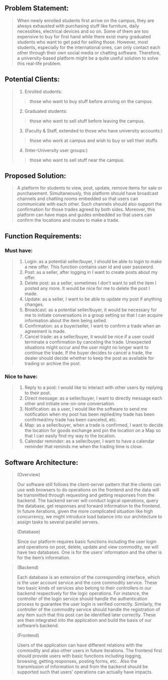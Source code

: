 ## Problem Statement:
> When newly enrolled students first arrive on the campus, they are always exhausted with purchasing stuff like furniture, daily necessities, electrical devices and so on. Some of them are too expensive to buy for first hand while there exist many graduated students who want to get paid for selling those. However, most students, especially for the international ones, can only contact each other through their own social media or chatting software. Therefore, a university-based platform might be a quite useful solution to solve this real-life problem.

## Potential Clients:
> 
> 1. Enrolled students:
>> those who want to buy stuff before arriving on the campus.
> 2. Graduated students:
>> those who want to sell stuff before leaving the campus.
> 3. (Faculty & Staff, extended to those who have university accounts:)
>> those who work at campus and wish to buy or sell their stuffs
> 4. (Inter-University user groups:)
>> those who want to sell stuff near the campus.

## Proposed Solution:
> A platform for students to view, post, update, remove items for sale or purchasement. Simultaneously, this platform should have broadcast channels and chatting rooms embedded so that users can communicate with each other. Such channels should also support the confirmation for those trades agreed by both sides. Moreover, this platform can have maps and guides embedded so that users can confirm the locations and routes to make a trade.

## Function Requirements:
### Must have:
>
> 1. Login: as a potential seller/buyer, I should be able to login to make a new offer. This function contains user id and user password.
> 2. Post: as a seller, after logging in I want to create posts about my offer.
> 3. Delete post: as a seller, sometimes I don’t want to sell the item I posted any more. It would be nice for me to delete the post I made.
> 4. Update: as a seller, I want to be able to update my post if anything changes.
> 5. Broadcast: as a potential seller/buyer, it would be necessary for me to initiate conversations in a group setting so that I can acquire information about the item being selled.
> 6. Confirmation: as a buyer/seller, I want to confirm a trade when an agreement is made.
> 7. Cancel trade: as a seller/buyer, it would be nice if a user could terminate a confirmation by canceling the trade. Unexpected situations might occur and the user might no longer want to continue the trade. If the buyer decides to cancel a trade, the dealer should decide whether to keep the post as available for trading or archive the post.

### Nice to have:
>
> 1. Reply to a post: I would like to interact with other users by replying to their post.
> 2. Direct message: as a seller/buyer, I want to directly message each other and initiate one-on-one conversation.
> 3. Notification: as a user, I would like the software to send me notification when my post has been replied/my trade has been confirmed/my trade has been canceled, etc.
> 4. Map: as a seller/buyer, when a trade is confirmed, I want to decide the location for goods exchange and pin the location on a Map so that I can easily find my way to the location.
> 5. Calendar reminder: as a seller/buyer, I want to have a calendar reminder that reminds me when the trading time is close.

## Software Architecture:
> (Overview) 
>
> Our software still follows the client-server pattern that the clients can use web browsers to do operations on the frontend and the data will be transmitted through requesting and getting responses from the backend. The backend server will conduct logical operations, query the database, get responses and forward information to the frontend. In future iterations, given the more complicated situation like high concurrency, we might introduce load balance into our architecture to assign tasks to several parallel servers.

> (Database) 
> 
> Since our platform requires basic functions including the user login and operations on post, delete, update and view commodity, we will have two databases. One is for the users’ information and the other is for the item’s information.

> (Backend) 
> 
> Each database is an extension of the corresponding interface, which is the user account service and the core commodity service. These two basic kinds of services also belong to their controllers in our backend respectively for the logic operations. For instance, the controller of the login service should handle the authentication process to guarantee the user login is verified correctly. Similarly, the controller of the commodity service should handle the registration of any item such that this post can be identified later correctly. These are then integrated into the application and build the basis of our software’s backend.

> (Frontend) 
> 
> Users of the application can have different relations with the commodity and also other users in future iterations. The frontend first should provide users with basic functions including logging, browsing, getting responses, posting forms, etc.. Also the transmission of information to and from the backend should be supported such that users’ operations can actually have impacts.


